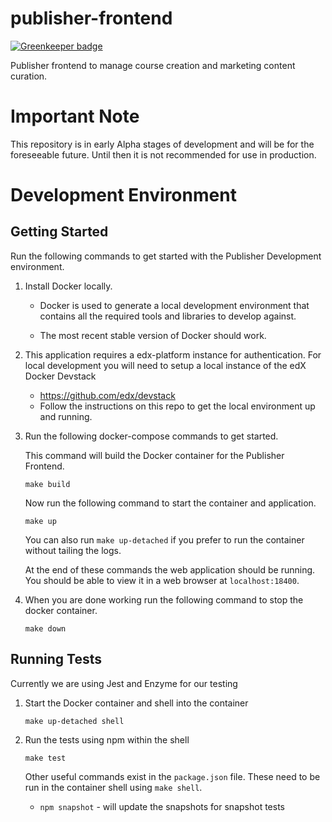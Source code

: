 # publisher-frontend

[![Greenkeeper badge](https://badges.greenkeeper.io/edx/publisher-frontend.svg)](https://greenkeeper.io/)

Publisher frontend to manage course creation and marketing content curation.

# Important Note

This repository is in early Alpha stages of development and will be for the foreseeable future. Until then it is 
not recommended for use in production.

# Development Environment

## Getting Started

Run the following commands to get started with the Publisher Development environment.

1. Install Docker locally. 
    * Docker is used to generate a local development environment that contains all the required tools and libraries to 
    develop against. 
    
    * The most recent stable version of Docker should work.

2. This application requires a edx-platform instance for authentication. For local development
   you will need to setup a local instance of the edX Docker Devstack
    * https://github.com/edx/devstack
    * Follow the instructions on this repo to get the local environment up and running.

3. Run the following docker-compose commands to get started.

    This command will build the Docker container for the Publisher Frontend.  

    ```
    make build
    ```
    
    Now run the following command to start the container and application.
    
    ```
    make up
    ``` 
    
    You can also run `make up-detached` if you prefer to run the container without tailing the logs.
    
    At the end of these commands the web application should be running. You should be able to view it 
    in a web browser at `localhost:18400`.
    
4. When you are done working run the following command to stop the docker container.

    ```
    make down
    ``` 
    
## Running Tests

Currently we are using Jest and Enzyme for our testing

1.  Start the Docker container and shell into the container

    ```
    make up-detached shell
    ```
    
2. Run the tests using npm within the shell

    ```
    make test
    ```
    
    Other useful commands exist in the `package.json` file.  These need to be run in the container
    shell using `make shell`.
    
    * `npm snapshot` - will update the snapshots for snapshot tests
